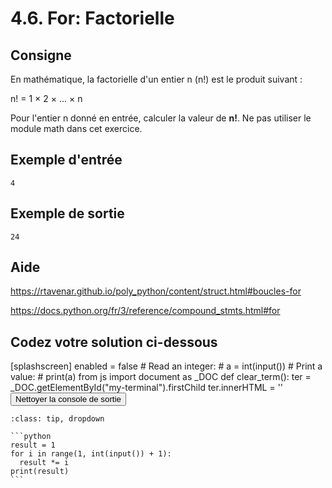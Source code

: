 # 4.6. For: Factorielle

## Consigne

En mathématique, la factorielle d'un entier n (n!) est le produit suivant :

n! = 1 × 2 × … × n

Pour l'entier n donné en entrée, calculer la valeur de **n!**. Ne pas utiliser le module math dans cet exercice.

## Exemple d'entrée

```
4
```

## Exemple de sortie

```
24
```

## Aide

https://rtavenar.github.io/poly_python/content/struct.html#boucles-for

https://docs.python.org/fr/3/reference/compound_stmts.html#for

## Codez votre solution ci-dessous

<py-config>
    [splashscreen]
        enabled = false
</py-config>
<py-repl>
    # Read an integer:
# a = int(input())
# Print a value:
# print(a)
</py-repl>
<py-terminal id="my-terminal"></py-terminal>
<py-script>
from js import document as _DOC
def clear_term():
    ter = _DOC.getElementById("my-terminal").firstChild
    ter.innerHTML = ''
</py-script>
<button py-click="clear_term()" id="clear-terminal" class="py-button">Nettoyer la console de sortie</button>


````{admonition} Cliquez ici pour voir la solution
:class: tip, dropdown

```python
result = 1
for i in range(1, int(input()) + 1):
  result *= i
print(result)
```
````
